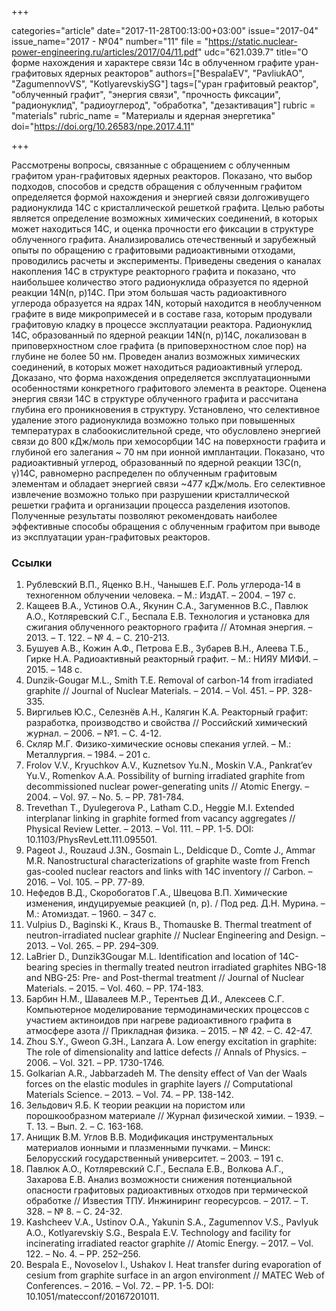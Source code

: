 +++

categories="article"
date="2017-11-28T00:13:00+03:00"
issue="2017-04"
issue_name="2017 - №04"
number="11"
file = "https://static.nuclear-power-engineering.ru/articles/2017/04/11.pdf"
udc="621.039.7"
title="О форме нахождения и характере связи 14c в облученном графите уран-графитовых ядерных реакторов"
authors=["BespalaEV", "PavliukAO", "ZagumennovVS", "KotlyarevskiySG"]
tags=["уран	графитовый реактор", "облученный графит", "энергия связи", "прочность фиксации", "радионуклид", "радиоуглерод", "обработка", "дезактивация"]
rubric = "materials"
rubric_name = "Материалы и ядерная энергетика"
doi="https://doi.org/10.26583/npe.2017.4.11"

+++

Рассмотрены вопросы, связанные с обращением с облученным графитом уран-графитовых ядерных реакторов. Показано, что выбор подходов, способов и средств обращения с облученным графитом определяется формой нахождения и энергией связи долгоживущего радионуклида 14C с кристаллической решеткой графита. Целью работы является определение возможных химических соединений, в которых может находиться 14C, и оценка прочности его фиксации в структуре облученного графита. Анализировались отечественный и зарубежный опыты по обращению с графитовыми радиоактивными отходами, проводились расчеты и эксперименты. Приведены сведения о каналах накопления 14C в структуре реакторного графита и показано, что наибольшее количество этого радионуклида образуется по ядерной реакции 14N(n, p)14C. При этом большая часть радиоактивного углерода образуется на ядрах 14N, который находится в необлученном графите в виде микропримесей и в составе газа, которым продували графитовую кладку в процессе эксплуатации реактора. Радионуклид 14C, образованный по ядерной реакции 14N(n, p)14C, локализован в приповерхностном слое графита (в приповерхностном слое пор) на глубине не более 50 нм. Проведен анализ возможных химических соединений, в которых может находиться радиоактивный углерод. Доказано, что форма нахождения определяется эксплуатационными особенностями конкретного графитового элемента в реакторе. Оценена энергия связи 14C в структуре облученного графита и рассчитана глубина его проникновения в структуру. Установлено, что селективное удаление этого радионуклида возможно только при повышенных температурах в слабоокислительной среде, что обусловлено энергией связи до 800 кДж/моль при хемосорбции 14C на поверхности графита и глубиной его залегания ~ 70 нм при ионной имплантации. Показано, что радиоактивный углерод, образованный по ядерной реакции 13C(n, γ)14C, равномерно распределен по облученным графитовым элементам и обладает энергией связи ~477 кДж/моль. Его селективное извлечение возможно только при разрушении кристаллической решетки графита и организации процесса разделения изотопов. Полученные результаты позволяют рекомендовать наиболее эффективные способы обращения с облученным графитом при выводе из эксплуатации уран-графитовых реакторов.

### Ссылки

1. Рублевский В.П., Яценко В.Н., Чанышев Е.Г. Роль углерода-14 в техногенном облучении человека. – М.: ИздАТ. – 2004. – 197 с.
2. Кащеев В.А., Устинов О.А., Якунин С.А., Загуменнов В.С., Павлюк А.О., Котляревский С.Г., Беспала Е.В. Технология и установка для сжигания облученного реакторного графита // Атомная энергия. – 2013. – Т. 122. – № 4. – С. 210-213.
3. Бушуев А.В., Кожин А.Ф., Петрова Е.В., Зубарев В.Н., Алеева Т.Б., Гирке Н.А. Радиоактивный реакторный графит. – М.: НИЯУ МИФИ. – 2015. – 148 с.
4. Dunzik-Gougar M.L., Smith T.E. Removal of carbon-14 from irradiated graphite // Journal of Nuclear Materials. – 2014. – Vol. 451. – PP. 328-335.
5. Виргильев Ю.С., Селезнёв А.Н., Калягин К.А. Реакторный графит: разработка, производство и свойства // Российский химический журнал. – 2006. – №1. – С. 4-12.
6. Скляр М.Г. Физико-химические основы спекания углей. – М.: Металлургия. – 1984. – 201 с.
7. Frolov V.V., Kryuchkov A.V., Kuznetsov Yu.N., Moskin V.A., Pankrat’ev Yu.V., Romenkov A.A. Possibility of burning irradiated graphite from decommissioned nuclear power-generating units // Atomic Energy. – 2004. – Vol. 97. – No. 5. – PP. 781-784.
8. Trevethan T., Dyulegerova P., Latham C.D., Heggie M.I. Extended interplanar linking in graphite formed from vacancy aggregates // Physical Review Letter. – 2013. – Vol. 111. – PP. 1-5. DOI: 10.1103/PhysRevLett.111.095501.
9. Pageot J., Rouzaud J.3N., Gosmain L., Deldicque D., Comte J., Ammar M.R. Nanostructural characterizations of graphite waste from French gas-cooled nuclear reactors and links with 14C inventory // Carbon. – 2016. – Vol. 105. – PP. 77-89.
10. Нефедов В.Д., Скоробогатов Г.А., Швецова В.П. Химические изменения, индуцируемые реакцией (n, p). / Под ред. Д.Н. Мурина. – М.: Атомиздат. – 1960. – 347 с.
11. Vulpius D., Baginski K., Kraus B., Thomauske B. Thermal treatment of neutron-irradiated nuclear graphite // Nuclear Engineering and Design. – 2013. – Vol. 265. – PP. 294–309.
12. LaBrier D., Dunzik3Gougar M.L. Identification and location of 14C-bearing species in thermally treated neutron irradiated graphites NBG-18 and NBG-25: Pre- and Post-thermal treatment // Journal of Nuclear Materials. – 2015. – Vol. 460. – PP. 174-183.
13. Барбин Н.М., Шавалеев М.Р., Терентьев Д.И., Алексеев С.Г. Компьютерное моделирование термодинамических процессов с участием актиноидов при нагреве радиоактивного графита в атмосфере азота // Прикладная физика. – 2015. – № 42. – С. 42-47.
14. Zhou S.Y., Gweon G.3H., Lanzara A. Low energy excitation in graphite: The role of dimensionality and lattice defects // Annals of Physics. – 2006. – Vol. 321. – PP. 1730-1746.
15. Golkarian A.R., Jabbarzadeh M. The density effect of Van der Waals forces on the elastic modules in graphite layers // Computational Materials Science. – 2013. – Vol. 74. – PP. 138-142.
16. Зельдович Я.Б. К теории реакции на пористом или порошкообразном материале // Журнал физической химии. – 1939. – Т. 13. – Вып. 2. – С. 163-168.
17. Анищик В.М. Углов В.В. Модификация инструментальных материалов ионными и плазменными пучками. – Минск: Белорусский государственный университет. – 2003. – 191 с.
18. Павлюк А.О., Котляревский С.Г., Беспала Е.В., Волкова А.Г., Захарова Е.В. Анализ возможности снижения потенциальной опасности графитовых радиоактивных отходов при термической обработке // Известия ТПУ. Инжиниринг георесурсов. – 2017. – Т. 328. – № 8. – С. 24-32.
19. Kashcheev V.A., Ustinov O.A., Yakunin S.A., Zagumennov V.S., Pavlyuk A.O., Kotlyarevskiy S.G., Bespala E.V. Technology and facility for incinerating irradiated reactor graphite // Atomic Energy. – 2017. – Vol. 122. – No. 4. – PP. 252–256.
20. Bespala E., Novoselov I., Ushakov I. Heat transfer during evaporation of cesium from graphite surface in an argon environment // MATEC Web of Conferences. – 2016. – Vol. 72. – PP. 1-5. DOI: 10.1051/matecconf/20167201011.
